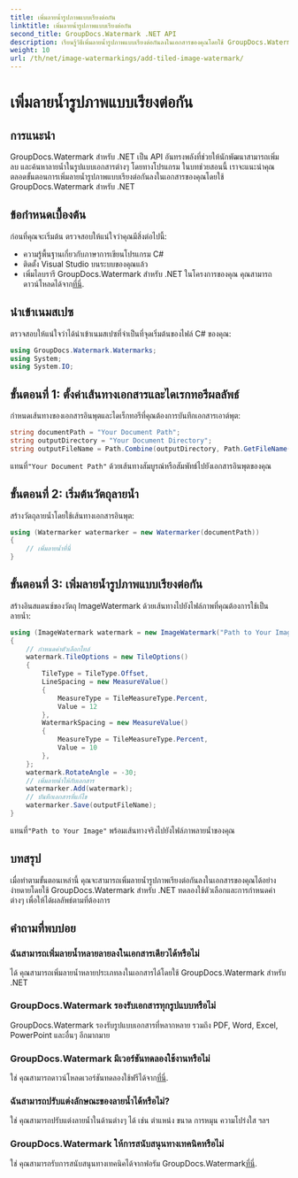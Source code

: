 ```yaml
---
title: เพิ่มลายน้ำรูปภาพแบบเรียงต่อกัน
linktitle: เพิ่มลายน้ำรูปภาพแบบเรียงต่อกัน
second_title: GroupDocs.Watermark .NET API
description: เรียนรู้วิธีเพิ่มลายน้ำรูปภาพแบบเรียงต่อกันลงในเอกสารของคุณโดยใช้ GroupDocs.Watermark สำหรับ .NET ง่าย มีประสิทธิภาพ และปรับแต่งได้
weight: 10
url: /th/net/image-watermarkings/add-tiled-image-watermark/
---
```


# เพิ่มลายน้ำรูปภาพแบบเรียงต่อกัน

## การแนะนำ
GroupDocs.Watermark สำหรับ .NET เป็น API อันทรงพลังที่ช่วยให้นักพัฒนาสามารถเพิ่ม ลบ และค้นหาลายน้ำในรูปแบบเอกสารต่างๆ โดยทางโปรแกรม ในบทช่วยสอนนี้ เราจะแนะนำคุณตลอดขั้นตอนการเพิ่มลายน้ำรูปภาพแบบเรียงต่อกันลงในเอกสารของคุณโดยใช้ GroupDocs.Watermark สำหรับ .NET
## ข้อกำหนดเบื้องต้น
ก่อนที่คุณจะเริ่มต้น ตรวจสอบให้แน่ใจว่าคุณมีสิ่งต่อไปนี้:
- ความรู้พื้นฐานเกี่ยวกับภาษาการเขียนโปรแกรม C#
- ติดตั้ง Visual Studio บนระบบของคุณแล้ว
- เพิ่มไลบรารี GroupDocs.Watermark สำหรับ .NET ในโครงการของคุณ คุณสามารถดาวน์โหลดได้จาก[ที่นี่](https://releases.groupdocs.com/Watermark/net/).

## นำเข้าเนมสเปซ
ตรวจสอบให้แน่ใจว่าได้นำเข้าเนมสเปซที่จำเป็นที่จุดเริ่มต้นของไฟล์ C# ของคุณ:
```csharp
using GroupDocs.Watermark.Watermarks;
using System;
using System.IO;
```
## ขั้นตอนที่ 1: ตั้งค่าเส้นทางเอกสารและไดเรกทอรีผลลัพธ์
กำหนดเส้นทางของเอกสารอินพุตและไดเร็กทอรีที่คุณต้องการบันทึกเอกสารเอาต์พุต:
```csharp
string documentPath = "Your Document Path";
string outputDirectory = "Your Document Directory";
string outputFileName = Path.Combine(outputDirectory, Path.GetFileName(documentPath));
```
 แทนที่`"Your Document Path"` ด้วยเส้นทางสัมบูรณ์หรือสัมพัทธ์ไปยังเอกสารอินพุตของคุณ
## ขั้นตอนที่ 2: เริ่มต้นวัตถุลายน้ำ
สร้างวัตถุลายน้ำโดยใช้เส้นทางเอกสารอินพุต:
```csharp
using (Watermarker watermarker = new Watermarker(documentPath))
{
    // เพิ่มลายน้ำที่นี่
}
```
## ขั้นตอนที่ 3: เพิ่มลายน้ำรูปภาพแบบเรียงต่อกัน
สร้างอินสแตนซ์ของวัตถุ ImageWatermark ด้วยเส้นทางไปยังไฟล์ภาพที่คุณต้องการใช้เป็นลายน้ำ:
```csharp
using (ImageWatermark watermark = new ImageWatermark("Path to Your Image"))
{
    // กำหนดค่าตัวเลือกไทล์
    watermark.TileOptions = new TileOptions()
    {
        TileType = TileType.Offset,
        LineSpacing = new MeasureValue()
        {
            MeasureType = TileMeasureType.Percent,
            Value = 12
        },
        WatermarkSpacing = new MeasureValue()
        {
            MeasureType = TileMeasureType.Percent,
            Value = 10
        },
    };
    watermark.RotateAngle = -30;
    // เพิ่มลายน้ำให้กับเอกสาร
    watermarker.Add(watermark);
    // บันทึกเอกสารที่แก้ไข
    watermarker.Save(outputFileName);
}
```
 แทนที่`"Path to Your Image"` พร้อมเส้นทางจริงไปยังไฟล์ภาพลายน้ำของคุณ

## บทสรุป
เมื่อทำตามขั้นตอนเหล่านี้ คุณจะสามารถเพิ่มลายน้ำรูปภาพเรียงต่อกันลงในเอกสารของคุณได้อย่างง่ายดายโดยใช้ GroupDocs.Watermark สำหรับ .NET ทดลองใช้ตัวเลือกและการกำหนดค่าต่างๆ เพื่อให้ได้ผลลัพธ์ตามที่ต้องการ
## คำถามที่พบบ่อย
### ฉันสามารถเพิ่มลายน้ำหลายลายลงในเอกสารเดียวได้หรือไม่
ได้ คุณสามารถเพิ่มลายน้ำหลายประเภทลงในเอกสารได้โดยใช้ GroupDocs.Watermark สำหรับ .NET
### GroupDocs.Watermark รองรับเอกสารทุกรูปแบบหรือไม่
GroupDocs.Watermark รองรับรูปแบบเอกสารที่หลากหลาย รวมถึง PDF, Word, Excel, PowerPoint และอื่นๆ อีกมากมาย
### GroupDocs.Watermark มีเวอร์ชันทดลองใช้งานหรือไม่
 ใช่ คุณสามารถดาวน์โหลดเวอร์ชันทดลองใช้ฟรีได้จาก[ที่นี่](https://releases.groupdocs.com/).
### ฉันสามารถปรับแต่งลักษณะของลายน้ำได้หรือไม่?
ใช่ คุณสามารถปรับแต่งลายน้ำในด้านต่างๆ ได้ เช่น ตำแหน่ง ขนาด การหมุน ความโปร่งใส ฯลฯ
### GroupDocs.Watermark ให้การสนับสนุนทางเทคนิคหรือไม่
 ใช่ คุณสามารถรับการสนับสนุนทางเทคนิคได้จากฟอรัม GroupDocs.Watermark[ที่นี่](https://forum.groupdocs.com/c/watermark/19).